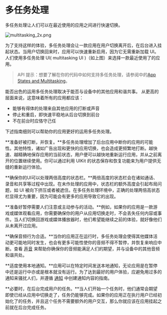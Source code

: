 # 多任务处理

多任务处理让人们可以在最近使用的应用之间进行快速切换。

![multitasking_2x.png](/images/multitasking_2x.png)

为了支持这样的体验，多任务处理会让一款应用在用户切换离开后，在后台进入挂起状态。当用户切换回来时，应用可以快速重新启用，因为它无需重新加载 UI。人们使用多任务处理 UI( multitasking UI )（如上图）来选择一款最近使用了的应用。

> API 提示：想要了解在你的代码中如何支持多任务处理，请参阅中的[App States and Multitasking](https://developer.apple.com/library/ios/documentation/iPhone/Conceptual/iPhoneOSProgrammingGuide/StrategiesforHandlingAppStateTransitions/StrategiesforHandlingAppStateTransitions.html#//apple_ref/doc/uid/TP40007072-CH8)。

能否出色的运用多任务处理取决于能否与设备中的其他应用和谐共事。
从更高的层面来说，这意味着所有的应用都应该：

- 能够有得体的处理来自其他应用的打断或声音
- 停止和重启，即快速平稳地从后台切换到前台
- 不在前台时应恪守己任

下述指南细则可以帮助你的应用更好的运用多任务处理。

**准备好被打断，并恢复。**多任务处理增加了后台应用中断你的应用的可能性。其他特性，诸如广告出现和更快的应用切换，也会造成更频繁地打断。越快速、越精确地保存应用的当前状态，用户便可以越快地重新运行应用，并从之前离开的位置继续使用。你可以通过利用 UIKit 的状态保存和恢复功能来为用户提供无缝的重新运行体验。

**确保你的UI可以处理两倍高度的状态栏。**两倍高度的状态栏会在诸如通话、录音和共享等过程中出现。在未作处理的应用中，状态栏的额外高度会引起布局问题，如 UI 被向下挤压或者被遮住。在多任务处理环境中，正确的处理两倍高状态栏显得尤为重要，因为可能会有更多的应用导致它的出现。

**准备好暂停需要人们注意或主动参与的活动。**例如，如果你的应用是一款游戏或媒体观看应用，你需要确保你的用户从应用切换走时，不会丢失任何内容或事件。当人们切换回游戏或媒体播放器时，他们希望能继续之前的体验，就好像他们从未离开过应用。

**确保音频行为合适。**当你的应用正在运行时，多任务处理会使得其他媒体活动更可能地同时发生，也会有更多可能性使你的音频不得不暂停，并恢复来响应中断。查看 [声音](sound.md) 来帮助你确保你的音频能满足人们的期望，并与设备中的其他音频和谐共处。

**适度使用本地通知。**应用可以在特定时间发送本地通知，无论应用是在暂停中还是运行中亦或是根本就没有运行。为了达到最好的用户体验，应避免用过多的通知来骚扰人们，并遵循 [通知](notifications.md) 中创建通知内容的指南。

**必要时，在后台完成用户的任务。**当人们开始一个任务时，他们通常会期望即使已经从应用中切换走了，任务仍能够完成。如果你的应用正在执行用户已经初始化了的任务，并且这个任务不需要额外的用户交互，那么你就应该在应用挂起之前就在后台完成任务。


